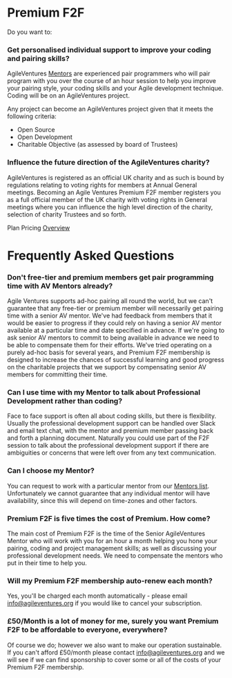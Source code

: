 # Premium F2F

Do you want to:

### Get personalised individual support to improve your coding and pairing skills?

AgileVentures [Mentors](http://www.agileventures.org/mentors) are experienced pair programmers who will pair program with you over the course of an hour session to help you improve your pairing style, your coding skills and your Agile development technique.  Coding will be on an AgileVentures project.

Any project can become an AgileVentures project given that it meets the following criteria:

- Open Source
- Open Development
- Charitable Objective (as assessed by board of Trustees)

### Influence the future direction of the AgileVentures charity?

AgileVentures is registered as an official UK charity and as such is bound by regulations relating to voting rights for members at Annual General meetings.  Becoming an Agile Ventures Premium F2F member registers you as a full official member of the UK charity with voting rights in General meetings where you can influence the high level direction of the charity, selection of charity Trustees and so forth.

Plan Pricing [Overview](http://www.agileventures.org/pricing)

# Frequently Asked Questions

### Don't free-tier and premium members get pair programming time with AV Mentors already?

Agile Ventures supports ad-hoc pairing all round the world, but we can't guarantee that any free-tier or premium member will necessarily get pairing time with a senior AV mentor.  We've had feedback from members that it would be easier to progress if they could rely on having a senior AV mentor available at a particular time and date specified in advance.  If we're going to ask senior AV mentors to commit to being available in advance we need to be able to compensate them for their efforts.   We've tried operating on a purely ad-hoc basis for several years, and Premium F2F membership is designed to increase the chances of successful learning and good progress on the charitable projects that we support by compensating senior AV members for committing their time.

### Can I use time with my Mentor to talk about Professional Development rather than coding?

Face to face support is often all about coding skills, but there is flexibility.  Usually the professional development support can be handled over Slack and email text chat, with the mentor and premium member passing back and forth a planning document.  Naturally you could use part of the F2F session to talk about the professional development support if there are ambiguities or concerns that were left over from any text communication.

### Can I choose my Mentor?

You can request to work with a particular mentor from our [Mentors list](http://www.agileventures.org/mentors). Unfortunately we cannot guarantee that any individual mentor will have availability, since this will depend on time-zones and other factors.

### Premium F2F is five times the cost of Premium.  How come?

The main cost of Premium F2F is the time of the Senior AgileVentures Mentor who will work with you for an hour a month helping you hone your pairing, coding and project management skills; as well as discussing your professional development needs.  We need to compensate the mentors who put in their time to help you.

### Will my Premium F2F membership auto-renew each month?

Yes, you'll be charged each month automatically - please email info@agileventures.org if you would like to cancel your subscription.

### &#xa3;50/Month is a lot of money for me, surely you want Premium F2F to be affordable to everyone, everywhere?

Of course we do; however we also want to make our operation sustainable.  If you can't afford &#xa3;50/month please contact info@agileventures.org and we will see if we can find sponsorship to cover some or all of the costs of your Premium F2F membership.
